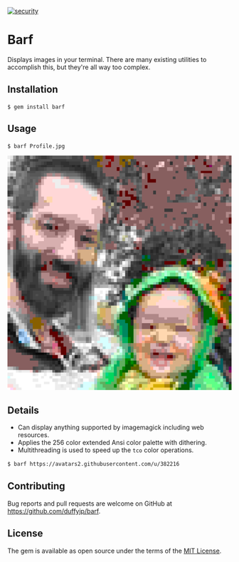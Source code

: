 [![security](https://hakiri.io/github/duffyjp/barf/master.svg)](https://hakiri.io/github/duffyjp/barf/master)

# Barf

Displays images in your terminal.  There are many existing utilities to 
accomplish this, but they're all way too complex.

## Installation

    $ gem install barf

## Usage

    $ barf Profile.jpg

![Example](README.png)


## Details
* Can display anything supported by imagemagick including web resources.
* Applies the 256 color extended Ansi color palette with dithering.
* Multithreading is used to speed up the `tco` color operations.

```bash
$ barf https://avatars2.githubusercontent.com/u/382216
```


## Contributing

Bug reports and pull requests are welcome on GitHub at https://github.com/duffyjp/barf.

## License

The gem is available as open source under the terms of the [MIT License](https://opensource.org/licenses/MIT).
